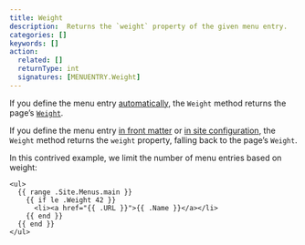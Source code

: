 ```yaml
---
title: Weight
description:  Returns the `weight` property of the given menu entry.   
categories: []
keywords: []
action:
  related: []
  returnType: int
  signatures: [MENUENTRY.Weight]
---
```


If you define the menu entry [automatically], the `Weight` method returns the page’s [`Weight`].

If you define the menu entry [in front matter] or [in site configuration], the `Weight` method returns the `weight` property, falling back to the page’s `Weight`.

[`Weight`]: /methods/page/weight
[automatically]: /content-management/menus/#define-automatically
[in front matter]: /content-management/menus/#define-in-front-matter
[in site configuration]: /content-management/menus/#define-in-site-configuration

In this contrived example, we limit the number of menu entries based on weight:

```go-html-template
<ul>
  {{ range .Site.Menus.main }}
    {{ if le .Weight 42 }}
      <li><a href="{{ .URL }}">{{ .Name }}</a></li>
    {{ end }}
  {{ end }}
</ul>
```
